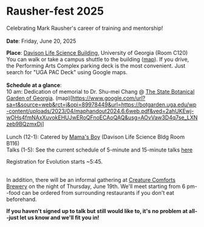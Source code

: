 # Rausher-fest 2025
Celebrating Mark Rausher's career of training and mentorship!
  <br><br/>
**Date**: Friday, June 20, 2025

**Place**: [Davison Life Science Building](https://www.google.com/maps/place/University+of+Georgia+Davison+Life+Sciences+Complex/@33.9427801,-83.3720977,1028m/data=!3m2!1e3!4b1!4m6!3m5!1s0x88f66ce4c0e2914f:0x90cda478a2bc8c3d!8m2!3d33.9427801!4d-83.3720977!16s%2Fg%2F11f315h4t8?entry=ttu&g_ep=EgoyMDI1MDUyNy4wIKXMDSoASAFQAw%3D%3D), University of Georgia (Room C120)
<br>
You can walk or take a campus shuttle to the building ([map](https://docs.google.com/document/d/1A86Yd0s82_7d5d3GYM1rA9DchQox1BXCNV_f3Y01_JY/edit?tab=t.0)). If you drive, the Performing Arts Complex parking deck is the most convenient. Just search for "UGA PAC Deck" using Google maps.
  <br><br/>
**Schedule at a glance**:
<br>
10 am: Dedication of memorial to Dr. Shu-mei Chang @ [The State Botanical Garden of Georgia](https://botgarden.uga.edu/). (map)[https://www.google.com/url?sa=t&source=web&rct=j&opi=89978449&url=https://botgarden.uga.edu/wp-content/uploads/2023/04/maphandout2024.6.6web.pdf&ved=2ahUKEwj-wOHs4fmNAxXuvokEHUJwERoQFnoECAoQAQ&usg=AOvVaw3D4q7se_LXNzeb9BQzmxDj]
<br><br/>
Lunch (12-1): Catered by [Mama's Boy](https://www.mamasboyathens.com/) (Davison Life Science Bldg Room B116)
<br>
Talks (1-5): See the current schedule of 5-minute and 15-minute talks [here](https://docs.google.com/document/d/1ns1FphggLR8k4Z2l7IHPhRqHyKUL5EA-D-9aJFfZzh4/edit?tab=t.0)

Registration for Evolution starts ~5:45.
  <br></br>

In addition, there will be an informal gathering at [Creature Comforts Brewery](https://creaturecomfortsbeer.com/athens/) on the night of Thursday, June 19th. We'll meet starting from 6 pm--food can be ordered from surrounding restaurants if you don't eat beforehand.

**If you haven't signed up to talk but still would like to, it's no problem at all--just let us know and we'll fit you in!**
